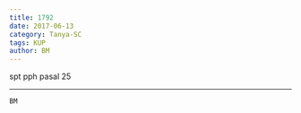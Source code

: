 ```yaml
---
title: 1792
date: 2017-06-13
category: Tanya-SC
tags: KUP
author: BM
---
```


spt pph pasal 25

---



`BM`
